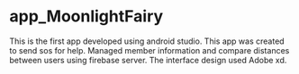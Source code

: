 # app_MoonlightFairy
This is the first app developed using android studio. 
This app was created to send sos for help. 
Managed member information and compare distances between users using firebase server. 
The interface design used Adobe xd.
